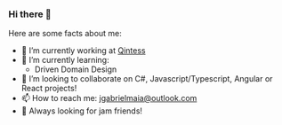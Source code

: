 ### Hi there 👋

Here are some facts about me:

- 🔭 I’m currently working at [Qintess](https://qintess.com/en)
- 🌱 I’m currently learning: 
  - Driven Domain Design
- 👯 I’m looking to collaborate on C#, Javascript/Typescript, Angular or React projects!
- 📫 How to reach me: jgabrielmaia@outlook.com
- 🎸 Always looking for jam friends!

